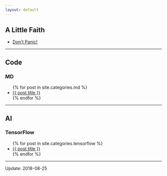 ```yaml
---
layout: default
---
```


## A Little Faith

- [Don't Panic!](https://coolaj86.com/articles/dont-panic.html)

***

## Code

### MD

<ul>
  {% for post in site.categories.md %}
    <li>
      <a href="{{ post.url | remove_first:'/' }}">{{ post.title }}</a>
    </li>
  {% endfor %}
</ul>

***

## AI

### TensorFlow

<ul>
  {% for post in site.categories.tensorflow %}
    <li>
      <a href="{{ post.url | remove_first:'/' }}">{{ post.title }}</a>
    </li>
  {% endfor %}
</ul>

***

Update: 2018-08-25